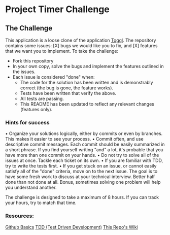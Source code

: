 # Project Timer Challenge

## The Challenge

This application is a loose clone of the application [Toggl](https://toggl.com). The repository contains some issues: [X] bugs we would like you to fix, and [X] features that we want you to implement. To take the challenge:

- Fork this repository
- In your own copy, solve the bugs and implement the features outlined in the issues.
- Each issue is considered "done" when:
  - The code for the solution has been written and is demonstrably correct (the bug is gone, the feature works).
  - Tests have been written that verify the above.
  - All tests are passing.
  - This README has been updated to reflect any relevant changes (features only).

### Hints for success

• Organize your solutions logically, either by commits or even by branches. This makes it easier to see your process.
• Commit often, and use descriptive commit messages. Each commit should be easily summarized in a short phrase. If you find yourself writing "and" a lot, it's probable that you have more than one commit on your hands.
• Do not try to solve all of the issues at once. Tackle each ticket on its own.
• If you are familiar with TDD, try to write the tests first.
• If you get stuck on an issue, or cannot easily satisfy all of the "done" criteria, move on to the next issue. The goal is to have some fresh work to discuss at your technical interview. Better half done than not done at all. Bonus, sometimes solving one problem will help you understand another.

The challenge is designed to take a maximum of 8 hours. If you can track your hours, try to match that time.

### Resources:

[Github Basics](https://guides.github.com/activities/hello-world)
[TDD (Test Driven Development)](https://www.agilealliance.org/glossary/tdd)
[This Repo's Wiki](https://github.com/moove-it/challenge/wiki)
